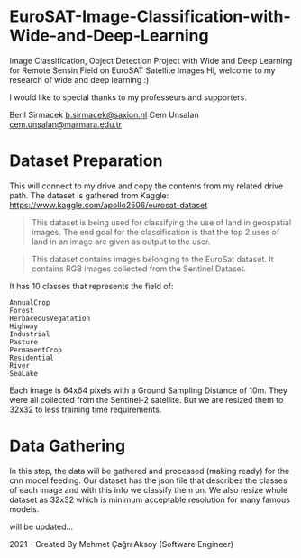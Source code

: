# EuroSAT-Image-Classification-with-Wide-and-Deep-Learning
Image Classification, Object Detection Project with Wide and Deep Learning for Remote Sensin Field on EuroSAT Satellite Images
Hi, welcome to my research of wide and deep learning :)

I would like to special thanks to my professeurs and supporters.

Beril Sirmacek b.sirmacek@saxion.nl
Cem Unsalan cem.unsalan@marmara.edu.tr

# Dataset Preparation 
This will connect to my drive and copy the contents from my related drive path.
The dataset is gathered from Kaggle: https://www.kaggle.com/apollo2506/eurosat-dataset


> This dataset is being used for classifying the use of land in geospatial images. The end goal for the classification is that the top 2 uses of land in an image are given as output to the user.

> This dataset contains images belonging to the EuroSat dataset. It contains RGB images collected from the Sentinel Dataset.


It has 10 classes that represents the field of:

    AnnualCrop
    Forest
    HerbaceousVegatation
    Highway
    Industrial
    Pasture
    PermanentCrop
    Residential
    River
    SeaLake

Each image is 64x64 pixels with a Ground Sampling Distance of 10m. They were all collected from the Sentinel-2 satellite. But we are resized them to 32x32 to less training time requirements.

# Data Gathering
In this step, the data will be gathered and processed (making ready) for the cnn model feeding.
Our dataset has the json file that describes the classes of each image and with this info we classify them on. We also resize whole dataset as 32x32 which is minimum acceptable resolution for many famous models.

will be updated...

2021 - Created By Mehmet Çağrı Aksoy (Software Engineer)
